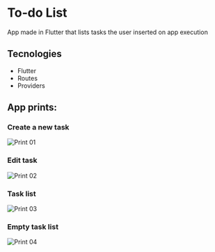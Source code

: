 # To-do List
App made in Flutter that lists tasks the user inserted on app execution

## Tecnologies

- Flutter
- Routes
- Providers

## App prints:

### Create a new task
![Print 01](docs/print_criar.jpg)

### Edit task
![Print 02](docs/print_editar.jpg)

### Task list
![Print 03](docs/print_listagem.jpg)

### Empty task list
![Print 04](docs/print_listagem_vazia.jpg)
